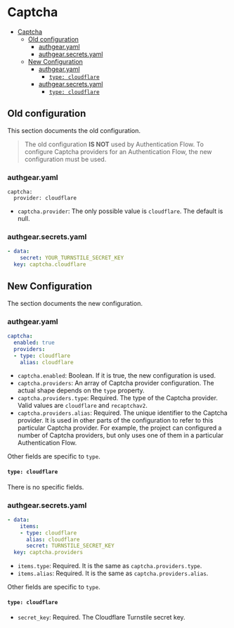 # Captcha

- [Captcha](#captcha)
  * [Old configuration](#old-configuration)
    + [authgear.yaml](#authgearyaml)
    + [authgear.secrets.yaml](#authgearsecretsyaml)
  * [New Configuration](#new-configuration)
    + [authgear.yaml](#authgearyaml-1)
      - [`type: cloudflare`](#type-cloudflare)
    + [authgear.secrets.yaml](#authgearsecretsyaml-1)
      - [`type: cloudflare`](#type-cloudflare-1)

## Old configuration

This section documents the old configuration.

> The old configuration **IS NOT** used by Authentication Flow.
> To configure Captcha providers for an Authentication Flow, the new configuration must be used.

### authgear.yaml

```
captcha:
  provider: cloudflare
```

- `captcha.provider`: The only possible value is `cloudflare`. The default is null.

### authgear.secrets.yaml

```yaml
- data:
    secret: YOUR_TURNSTILE_SECRET_KEY
  key: captcha.cloudflare
```

## New Configuration

The section documents the new configuration.

### authgear.yaml

```yaml
captcha:
  enabled: true
  providers:
  - type: cloudflare
    alias: cloudflare
```

- `captcha.enabled`: Boolean. If it is true, the new configuration is used.
- `captcha.providers`: An array of Captcha provider configuration. The actual shape depends on the `type` property.
- `captcha.providers.type`: Required. The type of the Captcha provider. Valid values are `cloudflare` and `recaptchav2`.
- `captcha.providers.alias`: Required. The unique identifier to the Captcha provider. It is used in other parts of the configuration to refer to this particular Captcha provider. For example, the project can configured a number of Captcha providers, but only uses one of them in a particular Authentication Flow.

Other fields are specific to `type`.

#### `type: cloudflare`

There is no specific fields.

### authgear.secrets.yaml

```yaml
- data:
    items:
    - type: cloudflare
      alias: cloudflare
      secret: TURNSTILE_SECRET_KEY
  key: captcha.providers
```

- `items.type`: Required. It is the same as `captcha.providers.type`.
- `items.alias`: Required. It is the same as `captcha.providers.alias`.

Other fields are specific to `type`.

#### `type: cloudflare`

- `secret_key`: Required. The Cloudflare Turnstile secret key.
